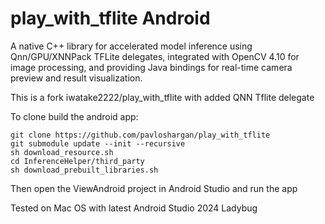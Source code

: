 # play_with_tflite Android

A native C++ library for accelerated model inference using Qnn/GPU/XNNPack TFLite delegates, integrated with OpenCV 4.10 for image processing, and providing Java bindings for real-time camera preview and result visualization.

This is a fork iwatake2222/play_with_tflite with added QNN Tflite delegate

To clone build the android app:

```
git clone https://github.com/pavloshargan/play_with_tflite
git submodule update --init --recursive
sh download_resource.sh
cd InferenceHelper/third_party
sh download_prebuilt_libraries.sh

```

Then open the ViewAndroid project in Android Studio and run the app


Tested on Mac OS with latest Android Studio 2024 Ladybug

